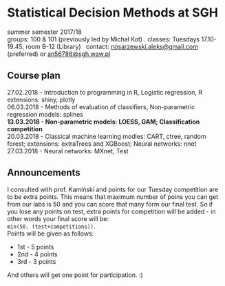 # Statistical Decision Methods at SGH
summer semester 2017/18  
groups: 100 & 101 (previously led by Michał Kot) . 
classes: Tuesdays 17.10-19.45, room B-12 (Library)  
contact: nosarzewski.aleks@gmail.com (preferred) or an56786@sgh.waw.pl
## Course plan
27.02.2018 - Introduction to programming in R, Logistic regression, R extensions: shiny, plotly  
06.03.2018 - Methods of evaluation of classifiers, Non-parametric regression models: splines  
__13.03.2018 - Non-parametric models: LOESS, GAM; Classification competition__  
20.03.2018 - Classical machine learning modles: CART, ctree, random forest; extensions: extraTrees and XGBoost; Neural networks: nnet  
27.03.2018 - Neural networks: MXnet, Test  
## Announcements
I consulted with prof. Kamiński and points for our Tuesday competition are to be extra points. This means that maximum number of poins you can get from our labs is 50 and you can score that many form our final test. So if you lose any points on test, extra points for competition will be added - in other words your final score will be:  
`min(50, (test+competitions))`.  
Points will be given as follows:  
* 1st - 5 points  
* 2nd - 4 points  
* 3rd - 3 points  

And others will get one point for participation. :) 
